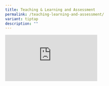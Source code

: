 ```yaml
---
title: Teaching & Learning and Assessment
permalink: /teaching-learning-and-assessment/
variant: tiptap
description: ""
---
```

<div class="iframe-wrapper">
<iframe allowfullscreen="true" frameborder="0" src="https://docs.google.com/document/d/e/2PACX-1vTNTX0U0DGHXKrZoL6nIfYG6lUgJuvNEh8nXgTfsy3MoYBmFe4Y6NYiOVrBWow11dTJ_2ZkoRPtLSrS/pub?embedded=true"></iframe>
</div>
<p></p>